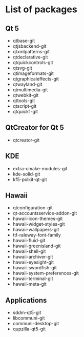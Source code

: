 # List of packages

## Qt 5

* qtbase-git
* qtjsbackend-git
* qtxmlpatterns-git
* qtdeclarative-git
* qtquickcontrols-git
* qtsvg-git
* qtimageformats-git
* qtgraphicaleffects-git
* qtwayland-git
* qtmultimedia-git
* qtwebkit-git
* qttools-git
* qtscript-git
* qtquick1-git

## QtCreator for Qt 5

* qtcreator-git

## KDE

* extra-cmake-modules-git
* kde-solid-git
* kf5-polkit-qt-git

## Hawaii

* qtconfiguration-git
* qt-accountsservice-addon-git
* hawaii-icon-themes-git
* hawaii-widget-styles-git
* hawaii-wallpapers-git
* ttf-raleway-font-family
* hawaii-fluid-git
* hawaii-greenisland-git
* hawaii-shell-git
* hawaii-archiver-git
* hawaii-eyesight-git
* hawaii-swordfish-git
* hawaii-system-preferences-git
* hawaii-terminal-git
* hawaii-meta-git

## Applications

* sddm-qt5-git
* libcommuni-git
* communi-desktop-git
* qupzilla-qt5-git
